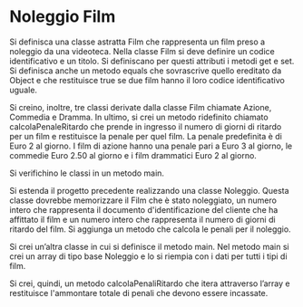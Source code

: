# Noleggio Film

Si definisca una classe astratta Film che rappresenta un film preso a noleggio da una videoteca. Nella classe Film si deve definire un codice identificativo e un titolo. Si definiscano per questi attributi i metodi get e set. Si definisca anche un metodo equals che sovrascrive quello ereditato da Object e che restituisce true se due film hanno il loro codice identificativo uguale.

Si creino, inoltre, tre classi derivate dalla classe Film chiamate Azione, Commedia e Dramma. In ultimo, si crei un metodo ridefinito chiamato calcolaPenaleRitardo che prende in ingresso il numero di giorni di ritardo per un film e restituisce la penale per quel film. La penale predefinita è di Euro 2 al giorno. I film di azione hanno una penale pari a Euro 3 al giorno, le commedie Euro 2.50 al giorno e i film drammatici Euro 2 al giorno.

Si verifichino le classi in un metodo main.

Si estenda il progetto precedente realizzando una classe Noleggio. Questa classe dovrebbe memorizzare il Film che è stato noleggiato, un numero intero che rappresenta il documento d'identificazione del cliente che ha affittato il film e un numero intero che rappresenta il numero di giorni di ritardo del film. Si aggiunga un metodo che calcola le penali per il noleggio.

Si crei un’altra classe in cui si definisce il metodo main. Nel metodo main si crei un array di tipo base Noleggio e lo si riempia con i dati per tutti i tipi di film.

Si crei, quindi, un metodo calcolaPenaliRitardo che itera attraverso l’array e restituisce l'ammontare totale di penali che devono essere incassate.
